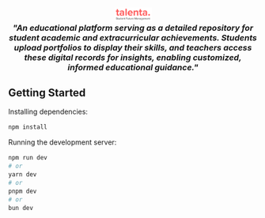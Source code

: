 <h3 align="center">
	<img src="https://raw.githubusercontent.com/hindra2/talenta/master/public/logo-talenta.png" width="75"><br/>
	<i>"An educational platform serving as a detailed repository for student academic and extracurricular achievements. Students upload portfolios to display their skills, and teachers access these digital records for insights, enabling customized, informed educational guidance."</i>
</h3>

## Getting Started

Installing dependencies:

```bash
npm install
```

Running the development server:

```bash
npm run dev
# or
yarn dev
# or
pnpm dev
# or
bun dev
```
